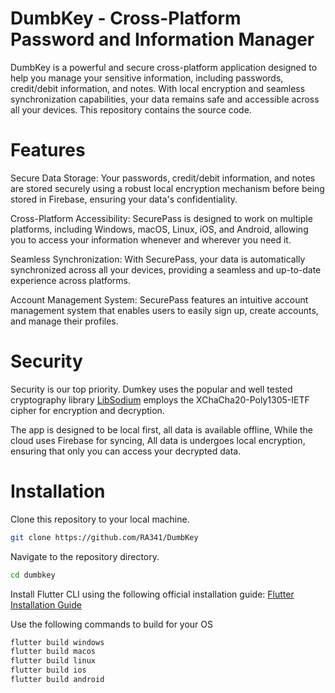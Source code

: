 # DumbKey - Cross-Platform Password and Information Manager

DumbKey is a powerful and secure cross-platform application designed to
help you manage your sensitive information, including passwords,
credit/debit information, and notes. With local encryption and seamless
synchronization capabilities, your data remains safe and accessible
across all your devices. This repository contains the source code.

# Features

Secure Data Storage: Your passwords, credit/debit information, and notes are stored securely using a robust local encryption mechanism before being stored in Firebase, ensuring your data's confidentiality.

Cross-Platform Accessibility: SecurePass is designed to work on multiple platforms, including Windows, macOS, Linux, iOS, and Android, allowing you to access your information whenever and wherever you need it.

Seamless Synchronization: With SecurePass, your data is automatically synchronized across all your devices, providing a seamless and up-to-date experience across platforms.

Account Management System: SecurePass features an intuitive account management system that enables users to easily sign up, create accounts, and manage their profiles.

# Security

Security is our top priority. Dumkey uses the popular and well tested
cryptography library [LibSodium](https://doc.libsodium.org/) employs the
XChaCha20-Poly1305-IETF cipher for encryption and decryption.

The app is designed to be local first, all data is available offline,
While the cloud uses Firebase for syncing, All data is undergoes
local encryption, ensuring that only you can access your decrypted data.

# Installation
Clone this repository to your local machine.

```bash
git clone https://github.com/RA341/DumbKey
```
Navigate to the repository directory.

```bash
cd dumbkey
```
Install Flutter CLI using the following official installation guide:
[Flutter Installation Guide](https://flutter.dev/docs/get-started/install)

Use the following commands to build for your OS

```bash
flutter build windows
flutter build macos
flutter build linux
flutter build ios
flutter build android
```


